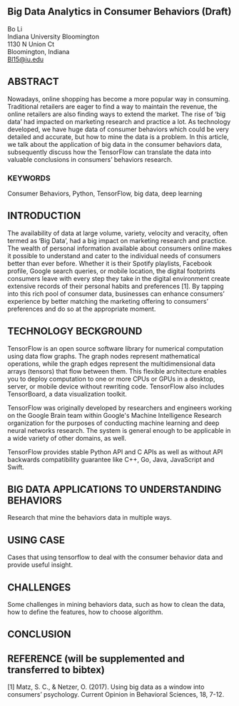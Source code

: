 ## Big Data Analytics in Consumer Behaviors (Draft)
Bo Li   
Indiana University Bloomington   
1130 N Union Ct   
Bloomington, Indiana   
Bl15@iu.edu   
## ABSTRACT   

Nowadays, online shopping has become a more popular way in consuming. Traditional retailers are eager to find a way to maintain the revenue, the online retailers are also finding ways to extend the market. The rise of ‘big data’ had impacted on marketing research and practice a lot. As technology developed, we have huge data of consumer behaviors which could be very detailed and accurate, but how to mine the data is a problem. In this article, we talk about the application of big data in the consumer behaviors data, subsequently discuss how the TensorFlow can translate the data into valuable conclusions in consumers’ behaviors research.

### KEYWORDS   

Consumer Behaviors, Python, TensorFlow, big data, deep learning

## INTRODUCTION   


The availability of data at large volume, variety, velocity and veracity, often termed as ‘Big Data’, had a big impact on marketing research and practice. The wealth of personal information available about consumers online makes it possible to understand and cater to the individual needs of consumers better than ever before. Whether it is their Spotify playlists, Facebook profile, Google search queries, or mobile location, the digital footprints consumers leave with every step they take in the digital environment create extensive records of their personal habits and preferences [1]. By tapping into this rich pool of consumer data, businesses can enhance consumers’ experience by better matching the marketing offering to consumers’ preferences and do so at the appropriate moment.

## TECHNOLOGY BECKGROUND   


TensorFlow is an open source software library for numerical computation using data flow graphs. The graph nodes represent mathematical operations, while the graph edges represent the multidimensional data arrays (tensors) that flow between them. This flexible architecture enables you to deploy computation to one or more CPUs or GPUs in a desktop, server, or mobile device without rewriting code. TensorFlow also includes TensorBoard, a data visualization toolkit.   


TensorFlow was originally developed by researchers and engineers working on the Google Brain team within Google's Machine Intelligence Research organization for the purposes of conducting machine learning and deep neural networks research. The system is general enough to be applicable in a wide variety of other domains, as well.   


TensorFlow provides stable Python API and C APIs as well as without API backwards compatibility guarantee like C++, Go, Java, JavaScript and Swift.   


##  BIG DATA APPLICATIONS TO UNDERSTANDING BEHAVIORS   


Research that mine the behaviors data in multiple ways.

## USING CASE   


Cases that using tensorflow to deal with the consumer behavior data and provide useful insight.

## CHALLENGES   


Some challenges in mining behaviors data, such as how to clean the data, how to define the features, how to choose algorithm.

## CONCLUSION   




## REFERENCE (will be supplemented and transferred to bibtex)   

[1] Matz, S. C., & Netzer, O. (2017). Using big data as a window into consumers’ psychology. Current Opinion in Behavioral Sciences, 18, 7-12.
